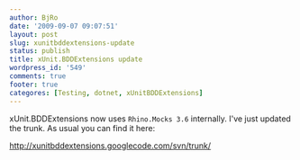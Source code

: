 ```yaml
---
author: BjRo
date: '2009-09-07 09:07:51'
layout: post
slug: xunitbddextensions-update
status: publish
title: xUnit.BDDExtensions update
wordpress_id: '549'
comments: true
footer: true
categores: [Testing, dotnet, xUnitBDDExtensions]
---
```


xUnit.BDDExtensions now uses `Rhino.Mocks 3.6` internally. I've just updated the trunk. As usual you can find it here:

<http://xunitbddextensions.googlecode.com/svn/trunk/>
